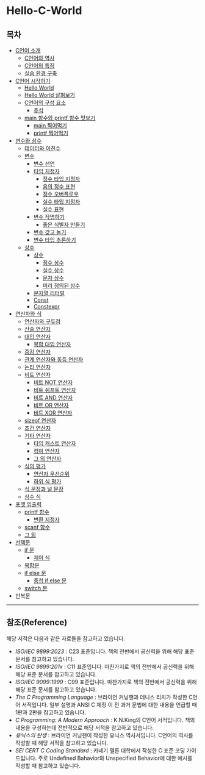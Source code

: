 # Hello-C-World

## 목차

- [C언어 소개](https://github.com/pr0gr4m/Hello-C-World/tree/main/1.%20C%EC%96%B8%EC%96%B4%20%EC%86%8C%EA%B0%9C#c%EC%96%B8%EC%96%B4-%EC%86%8C%EA%B0%9C)
    * [C언어의 역사](https://github.com/pr0gr4m/Hello-C-World/tree/main/1.%20C%EC%96%B8%EC%96%B4%20%EC%86%8C%EA%B0%9C#c%EC%96%B8%EC%96%B4%EC%9D%98-%EC%97%AD%EC%82%AC)
    * [C언어의 특징](https://github.com/pr0gr4m/Hello-C-World/tree/main/1.%20C%EC%96%B8%EC%96%B4%20%EC%86%8C%EA%B0%9C#c%EC%96%B8%EC%96%B4%EC%9D%98-%ED%8A%B9%EC%A7%95)
    * [실습 환경 구축](https://github.com/pr0gr4m/Hello-C-World/tree/main/1.%20C%EC%96%B8%EC%96%B4%20%EC%86%8C%EA%B0%9C#%EC%8B%A4%EC%8A%B5-%ED%99%98%EA%B2%BD-%EA%B5%AC%EC%B6%95)
- [C언어 시작하기](https://github.com/pr0gr4m/Hello-C-World/tree/main/2.%20C%EC%96%B8%EC%96%B4%20%EC%8B%9C%EC%9E%91%ED%95%98%EA%B8%B0#c%EC%96%B8%EC%96%B4-%EC%8B%9C%EC%9E%91%ED%95%98%EA%B8%B0)
    * [Hello World](https://github.com/pr0gr4m/Hello-C-World/tree/main/2.%20C%EC%96%B8%EC%96%B4%20%EC%8B%9C%EC%9E%91%ED%95%98%EA%B8%B0#hello-world)
    * [Hello World 살펴보기](https://github.com/pr0gr4m/Hello-C-World/tree/main/2.%20C%EC%96%B8%EC%96%B4%20%EC%8B%9C%EC%9E%91%ED%95%98%EA%B8%B0#hello-world-%EC%82%B4%ED%8E%B4%EB%B3%B4%EA%B8%B0)
    * [C언어의 구성 요소](https://github.com/pr0gr4m/Hello-C-World/tree/main/2.%20C%EC%96%B8%EC%96%B4%20%EC%8B%9C%EC%9E%91%ED%95%98%EA%B8%B0#c%EC%96%B8%EC%96%B4%EC%9D%98-%EA%B5%AC%EC%84%B1-%EC%9A%94%EC%86%8C)
        + [주석](https://github.com/pr0gr4m/Hello-C-World/tree/main/2.%20C%EC%96%B8%EC%96%B4%20%EC%8B%9C%EC%9E%91%ED%95%98%EA%B8%B0#%EC%A3%BC%EC%84%9Dcomment)
    * [main 함수와 printf 함수 맛보기](https://github.com/pr0gr4m/Hello-C-World/tree/main/2.%20C%EC%96%B8%EC%96%B4%20%EC%8B%9C%EC%9E%91%ED%95%98%EA%B8%B0#main-%ED%95%A8%EC%88%98%EC%99%80-printf-%ED%95%A8%EC%88%98-%EB%A7%9B%EB%B3%B4%EA%B8%B0)
        + [main 찍어먹기](https://github.com/pr0gr4m/Hello-C-World/tree/main/2.%20C%EC%96%B8%EC%96%B4%20%EC%8B%9C%EC%9E%91%ED%95%98%EA%B8%B0#main-%EC%B0%8D%EC%96%B4%EB%A8%B9%EA%B8%B0)
        + [printf 찍어먹기](https://github.com/pr0gr4m/Hello-C-World/tree/main/2.%20C%EC%96%B8%EC%96%B4%20%EC%8B%9C%EC%9E%91%ED%95%98%EA%B8%B0#printf-%EC%B0%8D%EC%96%B4%EB%A8%B9%EA%B8%B0)
- [변수와 상수](https://github.com/pr0gr4m/Hello-C-World/tree/main/3.%20%EB%B3%80%EC%88%98%EC%99%80%20%EC%83%81%EC%88%98#%EB%B3%80%EC%88%98%EC%99%80-%EC%83%81%EC%88%98)
    * [데이터와 이진수](https://github.com/pr0gr4m/Hello-C-World/tree/main/3.%20%EB%B3%80%EC%88%98%EC%99%80%20%EC%83%81%EC%88%98#%EB%8D%B0%EC%9D%B4%ED%84%B0%EC%99%80-%EC%9D%B4%EC%A7%84%EC%88%98)
    * [변수](https://github.com/pr0gr4m/Hello-C-World/tree/main/3.%20%EB%B3%80%EC%88%98%EC%99%80%20%EC%83%81%EC%88%98#%EB%B3%80%EC%88%98)
        + [변수 선언](https://github.com/pr0gr4m/Hello-C-World/tree/main/3.%20%EB%B3%80%EC%88%98%EC%99%80%20%EC%83%81%EC%88%98#%EB%B3%80%EC%88%98-%EC%84%A0%EC%96%B8)
        + [타입 지정자](https://github.com/pr0gr4m/Hello-C-World/tree/main/3.%20%EB%B3%80%EC%88%98%EC%99%80%20%EC%83%81%EC%88%98#%ED%83%80%EC%9E%85-%EC%A7%80%EC%A0%95%EC%9E%90)
            - [정수 타입 지정자](https://github.com/pr0gr4m/Hello-C-World/tree/main/3.%20%EB%B3%80%EC%88%98%EC%99%80%20%EC%83%81%EC%88%98#%EC%A0%95%EC%88%98-%ED%83%80%EC%9E%85-%EC%A7%80%EC%A0%95%EC%9E%90)
            - [음의 정수 표현](https://github.com/pr0gr4m/Hello-C-World/tree/main/3.%20%EB%B3%80%EC%88%98%EC%99%80%20%EC%83%81%EC%88%98#%EC%9D%8C%EC%9D%98-%EC%A0%95%EC%88%98-%ED%91%9C%ED%98%84)
            - [정수 오버플로우](https://github.com/pr0gr4m/Hello-C-World/tree/main/3.%20%EB%B3%80%EC%88%98%EC%99%80%20%EC%83%81%EC%88%98#%EC%A0%95%EC%88%98-%EC%98%A4%EB%B2%84%ED%94%8C%EB%A1%9C%EC%9A%B0)
            - [실수 타입 지정자](https://github.com/pr0gr4m/Hello-C-World/tree/main/3.%20%EB%B3%80%EC%88%98%EC%99%80%20%EC%83%81%EC%88%98#%EC%8B%A4%EC%88%98-%ED%83%80%EC%9E%85-%EC%A7%80%EC%A0%95%EC%9E%90)
            - [실수 표현](https://github.com/pr0gr4m/Hello-C-World/tree/main/3.%20%EB%B3%80%EC%88%98%EC%99%80%20%EC%83%81%EC%88%98#%EC%8B%A4%EC%88%98-%ED%91%9C%ED%98%84)
        + [변수 작명하기](https://github.com/pr0gr4m/Hello-C-World/tree/main/3.%20%EB%B3%80%EC%88%98%EC%99%80%20%EC%83%81%EC%88%98#%EB%B3%80%EC%88%98-%EC%9E%91%EB%AA%85%ED%95%98%EA%B8%B0)
            - [좋은 식별자 만들기](https://github.com/pr0gr4m/Hello-C-World/tree/main/3.%20%EB%B3%80%EC%88%98%EC%99%80%20%EC%83%81%EC%88%98#%EC%A2%8B%EC%9D%80-%EC%8B%9D%EB%B3%84%EC%9E%90-%EB%A7%8C%EB%93%A4%EA%B8%B0)
        + [변수 갖고 놀기](https://github.com/pr0gr4m/Hello-C-World/tree/main/3.%20%EB%B3%80%EC%88%98%EC%99%80%20%EC%83%81%EC%88%98#%EB%B3%80%EC%88%98-%EA%B0%96%EA%B3%A0-%EB%86%80%EA%B8%B0)
        + [변수 타입 추론하기](https://github.com/pr0gr4m/Hello-C-World/tree/main/3.%20%EB%B3%80%EC%88%98%EC%99%80%20%EC%83%81%EC%88%98#%EB%B3%80%EC%88%98-%ED%83%80%EC%9E%85-%EC%B6%94%EB%A1%A0%ED%95%98%EA%B8%B0)
    * [상수](https://github.com/pr0gr4m/Hello-C-World/tree/main/3.%20%EB%B3%80%EC%88%98%EC%99%80%20%EC%83%81%EC%88%98#%EC%83%81%EC%88%98)
        + [상수](https://github.com/pr0gr4m/Hello-C-World/tree/main/3.%20%EB%B3%80%EC%88%98%EC%99%80%20%EC%83%81%EC%88%98#%EC%83%81%EC%88%98constant)
            - [정수 상수](https://github.com/pr0gr4m/Hello-C-World/tree/main/3.%20%EB%B3%80%EC%88%98%EC%99%80%20%EC%83%81%EC%88%98#%EC%A0%95%EC%88%98-%EC%83%81%EC%88%98)
            - [실수 상수](https://github.com/pr0gr4m/Hello-C-World/tree/main/3.%20%EB%B3%80%EC%88%98%EC%99%80%20%EC%83%81%EC%88%98#%EC%8B%A4%EC%88%98-%EC%83%81%EC%88%98)
            - [문자 상수](https://github.com/pr0gr4m/Hello-C-World/tree/main/3.%20%EB%B3%80%EC%88%98%EC%99%80%20%EC%83%81%EC%88%98#%EB%AC%B8%EC%9E%90-%EC%83%81%EC%88%98)
            - [미리 정의된 상수](https://github.com/pr0gr4m/Hello-C-World/tree/main/3.%20%EB%B3%80%EC%88%98%EC%99%80%20%EC%83%81%EC%88%98#%EB%AF%B8%EB%A6%AC-%EC%A0%95%EC%9D%98%EB%90%9C-%EC%83%81%EC%88%98)
        + [문자열 리터럴](https://github.com/pr0gr4m/Hello-C-World/tree/main/3.%20%EB%B3%80%EC%88%98%EC%99%80%20%EC%83%81%EC%88%98#%EB%AC%B8%EC%9E%90%EC%97%B4-%EB%A6%AC%ED%84%B0%EB%9F%B4string-literal)
        + [Const](https://github.com/pr0gr4m/Hello-C-World/tree/main/3.%20%EB%B3%80%EC%88%98%EC%99%80%20%EC%83%81%EC%88%98#const)
        + [Constexpr](https://github.com/pr0gr4m/Hello-C-World/tree/main/3.%20%EB%B3%80%EC%88%98%EC%99%80%20%EC%83%81%EC%88%98#constexpr)
- [연산자와 식](https://github.com/pr0gr4m/Hello-C-World/tree/main/4.%20%EC%97%B0%EC%82%B0%EC%9E%90%EC%99%80%20%EC%8B%9D#%EC%97%B0%EC%82%B0%EC%9E%90%EC%99%80-%EC%8B%9D)
    * [연산자와 구두점](https://github.com/pr0gr4m/Hello-C-World/tree/main/4.%20%EC%97%B0%EC%82%B0%EC%9E%90%EC%99%80%20%EC%8B%9D#%EC%97%B0%EC%82%B0%EC%9E%90%EC%99%80-%EA%B5%AC%EB%91%90%EC%A0%90)
    * [산술 연산자](https://github.com/pr0gr4m/Hello-C-World/tree/main/4.%20%EC%97%B0%EC%82%B0%EC%9E%90%EC%99%80%20%EC%8B%9D#%EC%82%B0%EC%88%A0-%EC%97%B0%EC%82%B0%EC%9E%90)
    * [대입 연산자](https://github.com/pr0gr4m/Hello-C-World/tree/main/4.%20%EC%97%B0%EC%82%B0%EC%9E%90%EC%99%80%20%EC%8B%9D#%EB%8C%80%EC%9E%85-%EC%97%B0%EC%82%B0%EC%9E%90)
        + [복합 대입 연산자](https://github.com/pr0gr4m/Hello-C-World/tree/main/4.%20%EC%97%B0%EC%82%B0%EC%9E%90%EC%99%80%20%EC%8B%9D#%EB%B3%B5%ED%95%A9-%EB%8C%80%EC%9E%85-%EC%97%B0%EC%82%B0%EC%9E%90)
    * [증감 연산자](https://github.com/pr0gr4m/Hello-C-World/tree/main/4.%20%EC%97%B0%EC%82%B0%EC%9E%90%EC%99%80%20%EC%8B%9D#%EC%A6%9D%EA%B0%90-%EC%97%B0%EC%82%B0%EC%9E%90)
    * [관계 연산자와 동등 연산자](https://github.com/pr0gr4m/Hello-C-World/tree/main/4.%20%EC%97%B0%EC%82%B0%EC%9E%90%EC%99%80%20%EC%8B%9D#%EA%B4%80%EA%B3%84-%EC%97%B0%EC%82%B0%EC%9E%90%EC%99%80-%EB%8F%99%EB%93%B1-%EC%97%B0%EC%82%B0%EC%9E%90)
    * [논리 연산자](https://github.com/pr0gr4m/Hello-C-World/tree/main/4.%20%EC%97%B0%EC%82%B0%EC%9E%90%EC%99%80%20%EC%8B%9D#%EB%85%BC%EB%A6%AC-%EC%97%B0%EC%82%B0%EC%9E%90)
    * [비트 연산자](https://github.com/pr0gr4m/Hello-C-World/tree/main/4.%20%EC%97%B0%EC%82%B0%EC%9E%90%EC%99%80%20%EC%8B%9D#%EB%B9%84%ED%8A%B8-%EC%97%B0%EC%82%B0%EC%9E%90)
        + [비트 NOT 연산자](https://github.com/pr0gr4m/Hello-C-World/tree/main/4.%20%EC%97%B0%EC%82%B0%EC%9E%90%EC%99%80%20%EC%8B%9D#%EB%B9%84%ED%8A%B8-not-%EC%97%B0%EC%82%B0%EC%9E%90)
        + [비트 쉬프트 연산자](https://github.com/pr0gr4m/Hello-C-World/tree/main/4.%20%EC%97%B0%EC%82%B0%EC%9E%90%EC%99%80%20%EC%8B%9D#%EB%B9%84%ED%8A%B8-%EC%89%AC%ED%94%84%ED%8A%B8-%EC%97%B0%EC%82%B0%EC%9E%90)
        + [비트 AND 연산자](https://github.com/pr0gr4m/Hello-C-World/tree/main/4.%20%EC%97%B0%EC%82%B0%EC%9E%90%EC%99%80%20%EC%8B%9D#%EB%B9%84%ED%8A%B8-and-%EC%97%B0%EC%82%B0%EC%9E%90)
        + [비트 OR 연산자](https://github.com/pr0gr4m/Hello-C-World/tree/main/4.%20%EC%97%B0%EC%82%B0%EC%9E%90%EC%99%80%20%EC%8B%9D#%EB%B9%84%ED%8A%B8-or-%EC%97%B0%EC%82%B0%EC%9E%90)
        + [비트 XOR 연산자](https://github.com/pr0gr4m/Hello-C-World/tree/main/4.%20%EC%97%B0%EC%82%B0%EC%9E%90%EC%99%80%20%EC%8B%9D#%EB%B9%84%ED%8A%B8-xor-%EC%97%B0%EC%82%B0%EC%9E%90)
    * [sizeof 연산자](https://github.com/pr0gr4m/Hello-C-World/tree/main/4.%20%EC%97%B0%EC%82%B0%EC%9E%90%EC%99%80%20%EC%8B%9D#sizeof-%EC%97%B0%EC%82%B0%EC%9E%90)
    * [조건 연산자](https://github.com/pr0gr4m/Hello-C-World/tree/main/4.%20%EC%97%B0%EC%82%B0%EC%9E%90%EC%99%80%20%EC%8B%9D#%EC%A1%B0%EA%B1%B4-%EC%97%B0%EC%82%B0%EC%9E%90)
    * [기타 연산자](https://github.com/pr0gr4m/Hello-C-World/tree/main/4.%20%EC%97%B0%EC%82%B0%EC%9E%90%EC%99%80%20%EC%8B%9D#%EA%B8%B0%ED%83%80-%EC%97%B0%EC%82%B0%EC%9E%90)
        + [타입 캐스트 연산자](https://github.com/pr0gr4m/Hello-C-World/tree/main/4.%20%EC%97%B0%EC%82%B0%EC%9E%90%EC%99%80%20%EC%8B%9D#%ED%83%80%EC%9E%85-%EC%BA%90%EC%8A%A4%ED%8A%B8-%EC%97%B0%EC%82%B0%EC%9E%90)
        + [컴마 연산자](https://github.com/pr0gr4m/Hello-C-World/tree/main/4.%20%EC%97%B0%EC%82%B0%EC%9E%90%EC%99%80%20%EC%8B%9D#%EC%BB%B4%EB%A7%88-%EC%97%B0%EC%82%B0%EC%9E%90)
        + [그 외 연산자](https://github.com/pr0gr4m/Hello-C-World/tree/main/4.%20%EC%97%B0%EC%82%B0%EC%9E%90%EC%99%80%20%EC%8B%9D#%EA%B7%B8-%EC%99%B8-%EC%97%B0%EC%82%B0%EC%9E%90)
    * [식의 평가](https://github.com/pr0gr4m/Hello-C-World/tree/main/4.%20%EC%97%B0%EC%82%B0%EC%9E%90%EC%99%80%20%EC%8B%9D#%EC%8B%9D%EC%9D%98-%ED%8F%89%EA%B0%80)
        + [연산자 우선순위](https://github.com/pr0gr4m/Hello-C-World/tree/main/4.%20%EC%97%B0%EC%82%B0%EC%9E%90%EC%99%80%20%EC%8B%9D#%EC%97%B0%EC%82%B0%EC%9E%90-%EC%9A%B0%EC%84%A0%EC%88%9C%EC%9C%84)
        + [하위 식 평가](https://github.com/pr0gr4m/Hello-C-World/tree/main/4.%20%EC%97%B0%EC%82%B0%EC%9E%90%EC%99%80%20%EC%8B%9D#%ED%95%98%EC%9C%84-%EC%8B%9D-%ED%8F%89%EA%B0%80)
    * [식 문장과 널 문장](https://github.com/pr0gr4m/Hello-C-World/tree/main/4.%20%EC%97%B0%EC%82%B0%EC%9E%90%EC%99%80%20%EC%8B%9D#%EC%8B%9D-%EB%AC%B8%EC%9E%A5%EA%B3%BC-%EB%84%90-%EB%AC%B8%EC%9E%A5)
    * [상수 식](https://github.com/pr0gr4m/Hello-C-World/tree/main/4.%20%EC%97%B0%EC%82%B0%EC%9E%90%EC%99%80%20%EC%8B%9D#%EC%83%81%EC%88%98-%EC%8B%9D)
- [포맷 입출력](https://github.com/pr0gr4m/Hello-C-World/tree/main/5.%20%ED%8F%AC%EB%A7%B7%20%EC%9E%85%EC%B6%9C%EB%A0%A5#%ED%8F%AC%EB%A7%B7-%EC%9E%85%EC%B6%9C%EB%A0%A5)
    * [printf 함수](https://github.com/pr0gr4m/Hello-C-World/tree/main/5.%20%ED%8F%AC%EB%A7%B7%20%EC%9E%85%EC%B6%9C%EB%A0%A5#printf-%ED%95%A8%EC%88%98)
        + [변환 지정자](https://github.com/pr0gr4m/Hello-C-World/tree/main/5.%20%ED%8F%AC%EB%A7%B7%20%EC%9E%85%EC%B6%9C%EB%A0%A5#%EB%B3%80%ED%99%98-%EC%A7%80%EC%A0%95%EC%9E%90)
    * [scanf 함수](https://github.com/pr0gr4m/Hello-C-World/tree/main/5.%20%ED%8F%AC%EB%A7%B7%20%EC%9E%85%EC%B6%9C%EB%A0%A5#scanf-%ED%95%A8%EC%88%98)
    * [그 외](https://github.com/pr0gr4m/Hello-C-World/tree/main/5.%20%ED%8F%AC%EB%A7%B7%20%EC%9E%85%EC%B6%9C%EB%A0%A5#%EA%B7%B8-%EC%99%B8) 
- [선택문](https://github.com/pr0gr4m/Hello-C-World/tree/main/6.%20%EC%84%A0%ED%83%9D%EB%AC%B8#%EC%84%A0%ED%83%9D%EB%AC%B8)
    * [if 문](https://github.com/pr0gr4m/Hello-C-World/tree/main/6.%20%EC%84%A0%ED%83%9D%EB%AC%B8#if-%EB%AC%B8)
        + [제어 식](https://github.com/pr0gr4m/Hello-C-World/tree/main/6.%20%EC%84%A0%ED%83%9D%EB%AC%B8#%EC%A0%9C%EC%96%B4-%EC%8B%9D)
    * [복합문](https://github.com/pr0gr4m/Hello-C-World/tree/main/6.%20%EC%84%A0%ED%83%9D%EB%AC%B8#%EB%B3%B5%ED%95%A9%EB%AC%B8compound-statement)
    * [if else 문](https://github.com/pr0gr4m/Hello-C-World/tree/main/6.%20%EC%84%A0%ED%83%9D%EB%AC%B8#if-else-%EB%AC%B8)
        + [중첩 if else 문](https://github.com/pr0gr4m/Hello-C-World/tree/main/6.%20%EC%84%A0%ED%83%9D%EB%AC%B8#%EC%A4%91%EC%B2%A9-if-else-%EB%AC%B8)
    * [switch 문](https://github.com/pr0gr4m/Hello-C-World/tree/main/6.%20%EC%84%A0%ED%83%9D%EB%AC%B8#switch-%EB%AC%B8)
- 반복문

---

## 참조(Reference)

해당 서적은 다음과 같은 자료들을 참고하고 있습니다.  
* _ISO/IEC 9899:2023_ : C23 표준입니다. 책의 전반에서 공신력을 위해 해당 표준 문서를 참고하고 있습니다.
* _ISO/IEC 9899:201x_ : C11 표준입니다. 마찬가지로 책의 전반에서 공신력을 위해 해당 표준 문서를 참고하고 있습니다.  
* _ISO/IEC 9099:1999_ : C99 표준입니다. 마찬가지로 책의 전반에서 공신력을 위해 해당 표준 문서를 참고하고 있습니다.  
* _The C Programming Language_ : 브라이언 커닝핸과 데니스 리치가 작성한 C언어 서적입니다. 일부 설명과 ANSI C 제정 이 전 과거 문법에 대한 내용을 언급할 때 1판과 2판을 참고하고 있습니다.  
* _C Programming: A Modern Approach_ : K.N.King의 C언어 서적입니다. 책의 내용을 구성하는데 전반적으로 해당 서적을 참고하고 있습니다.  
* _유닉스의 탄생_ : 브라이언 커닝핸이 작성한 유닉스 역사서입니다. C언어의 역사를 작성할 때 해당 서적을 참고하고 있습니다.  
* _SEI CERT C Coding Standard_ : 카네기 멜론 대학에서 작성한 C 표준 코딩 가이드입니다. 주로 Undefined Bahavior와 Unspecified Behavior에 대한 예시를 작성할 때 참고하고 있습니다.  